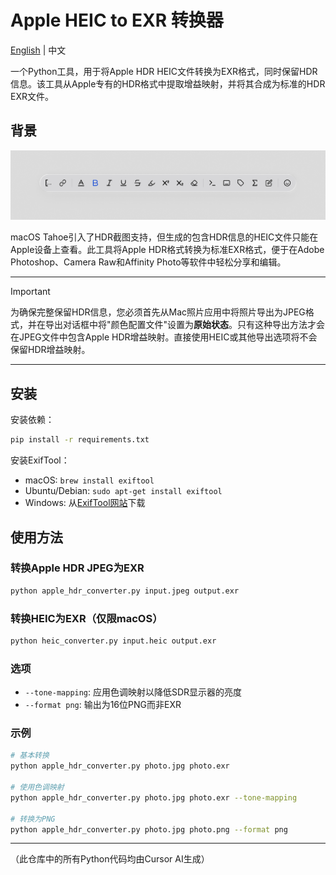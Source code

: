 # Apple HEIC to EXR 转换器

[English](README.md) | 中文

一个Python工具，用于将Apple HDR HEIC文件转换为EXR格式，同时保留HDR信息。该工具从Apple专有的HDR格式中提取增益映射，并将其合成为标准的HDR EXR文件。

## 背景

![hdr截图示例](./doc/hdr_screenshot.jpg)

macOS Tahoe引入了HDR截图支持，但生成的包含HDR信息的HEIC文件只能在Apple设备上查看。此工具将Apple HDR格式转换为标准EXR格式，便于在Adobe Photoshop、Camera Raw和Affinity Photo等软件中轻松分享和编辑。

---

> [!IMPORTANT]
> 为确保完整保留HDR信息，您必须首先从Mac照片应用中将照片导出为JPEG格式，并在导出对话框中将"颜色配置文件"设置为**原始状态**。只有这种导出方法才会在JPEG文件中包含Apple HDR增益映射。直接使用HEIC或其他导出选项将不会保留HDR增益映射。

---

## 安装

安装依赖：
```bash
pip install -r requirements.txt
```

安装ExifTool：
- macOS: `brew install exiftool`
- Ubuntu/Debian: `sudo apt-get install exiftool`
- Windows: 从[ExifTool网站](https://exiftool.org/)下载

## 使用方法

### 转换Apple HDR JPEG为EXR
```bash
python apple_hdr_converter.py input.jpeg output.exr
```

### 转换HEIC为EXR（仅限macOS）
```bash
python heic_converter.py input.heic output.exr
```

### 选项
- `--tone-mapping`: 应用色调映射以降低SDR显示器的亮度
- `--format png`: 输出为16位PNG而非EXR

### 示例
```bash
# 基本转换
python apple_hdr_converter.py photo.jpg photo.exr

# 使用色调映射
python apple_hdr_converter.py photo.jpg photo.exr --tone-mapping

# 转换为PNG
python apple_hdr_converter.py photo.jpg photo.png --format png
```
---

（此仓库中的所有Python代码均由Cursor AI生成）
